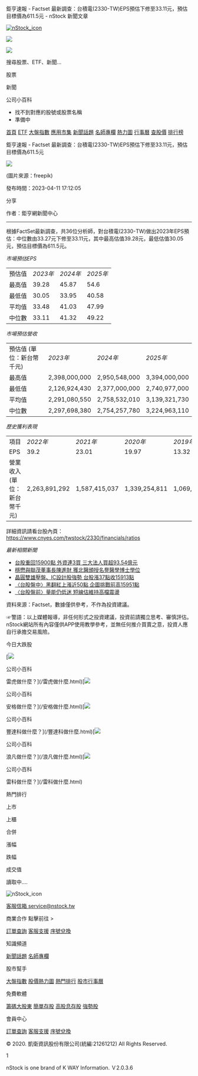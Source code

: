鉅亨速報 - Factset 最新調查：台積電(2330-TW)EPS預估下修至33.11元，預估目標價為611.5元 - nStock 新聞文章


[![nStock_icon](/img/nStock_icon_2.png)](/)

![](/img/invalid-name@3x.png)

![](/img/invalid-name@3x.png)

搜尋股票、ETF、新聞...

股票

新聞

公司小百科

* 找不到對應的股號或股票名稱
* 準備中

[首頁](/) [ETF](/etf/) [大盤指數](/market_index/) [應用市集](/market/) [新聞話題](/news/) [名師專欄](/author/) [熱力圖](/market_index/heatmap) [行事曆](/calendar) [查股價](/chat_stock) [排行榜](/rank/)

鉅亨速報 - Factset 最新調查：台積電(2330-TW)EPS預估下修至33.11元，預估目標價為611.5元

![](https://storage.googleapis.com/nstock-cloud/stock_type_img/024/3.jpg)

(圖片來源：freepik)

發布時間：2023-04-11 17:12:05

分享

作者：鉅亨網新聞中心

---

 

根據FactSet最新調查，共36位分析師，對台積電(2330-TW)做出2023年EPS預估：中位數由33.27元下修至33.11元，其中最高估值39.28元，最低估值30.05元，預估目標價為611.5元。

*市場預估EPS*

|  |  |  |  |
| --- | --- | --- | --- |
| 預估值 | *2023年* | *2024年* | *2025年* |
| 最高值 | 39.28 | 45.87 | 54.6 |
| 最低值 | 30.05 | 33.95 | 40.58 |
| 平均值 | 33.48 | 41.03 | 47.99 |
| 中位數 | 33.11 | 41.32 | 49.22 |

*市場預估營收*

|  |  |  |  |
| --- | --- | --- | --- |
| 預估值 (單位：新台幣千元) | *2023年* | *2024年* | *2025年* |
| 最高值 | 2,398,000,000 | 2,950,548,000 | 3,394,000,000 |
| 最低值 | 2,126,924,430 | 2,377,000,000 | 2,740,977,000 |
| 平均值 | 2,291,080,550 | 2,758,532,010 | 3,139,321,730 |
| 中位數 | 2,297,698,380 | 2,754,257,780 | 3,224,963,110 |

*歷史獲利表現*

|  |  |  |  |  |
| --- | --- | --- | --- | --- |
| 項目 | *2022年* | *2021年* | *2020年* | *2019年* |
| EPS | 39.2 | 23.01 | 19.97 | 13.32 |
| 營業收入 (單位：新台幣千元) | 2,263,891,292 | 1,587,415,037 | 1,339,254,811 | 1,069,985,448 |

詳細資訊請看台股內頁：  
<https://www.cnyes.com/twstock/2330/financials/ratios>

*最新相關新聞*

* [台股重回15900點 外資連3買 三大法人買超93.54億元](https://news.cnyes.com/news/id/5142062)
* [穩懋與聯茂董事長陳進財 獲北醫頒授名譽醫學博士學位](https://news.cnyes.com/news/id/5142070)
* [晶圓雙雄壓盤、IC設計股強勢 台股漲37點收15913點](https://news.cnyes.com/news/id/5141946)
* [〈台股盤中〉黑翻紅上漲近50點 企圖挑戰前高15951點](https://news.cnyes.com/news/id/5141600)
* [〈台股盤前〉量能仍低迷 短線估維持高檔震盪](https://news.cnyes.com/news/id/5141420)

資料來源：Factset，數據僅供參考，不作為投資建議。

☞警語：以上媒體報導，非任何形式之投資建議，投資前請獨立思考、審慎評估。nStock網站所有內容僅供APP使用教學參考，並無任何推介買賣之意，投資人應自行承擔交易風險。

今日大跌股

[![](/img/recommend_icon/graduate.png)

公司小百科

雷虎做什麼？](/雷虎做什麼.html)[![](/img/recommend_icon/graduate.png)

公司小百科

安格做什麼？](/安格做什麼.html)[![](/img/recommend_icon/graduate.png)

公司小百科

豐達科做什麼？](/豐達科做什麼.html)[![](/img/recommend_icon/graduate.png)

公司小百科

浪凡做什麼？](/浪凡做什麼.html)[![](/img/recommend_icon/graduate.png)

公司小百科

雷科做什麼？](/雷科做什麼.html)

熱門排行

上市

上櫃

合併

漲幅

跌幅

成交值

讀取中....

![nStock_icon](/img/nStock_icon_2.png)

[客服信箱 service@nstock.tw](mailto:service@nstock.tw)

商業合作 點擊前往 >

[訂單查詢](/user/) [客服支援](mailto:service@nstock.tw) [序號兌換](/coupon/)

知識頻道

[新聞話題](/news/) [名師專欄](/author/)

股市幫手

[大盤指數](/market_index) [股價熱力圖](/market_index/heatmap) [熱門排行](/chat_stock) [股市行事曆](/calendar)

免費軟體

[籌碼大股東](/stock_chip/) [簡單存股](/easy_stock/) [高股息存股](/rich_stock/) [強勢股](/super_stock/)

會員中心

[訂單查詢](/user/) [客服支援](mailto:service@nstock.tw) [序號兌換](/coupon/)

© 2020. 凱衛資訊股份有限公司(統編:21261212) All Rights Reserved.

1

nStock is one brand of K WAY Information. Ｖ2.0.3.6